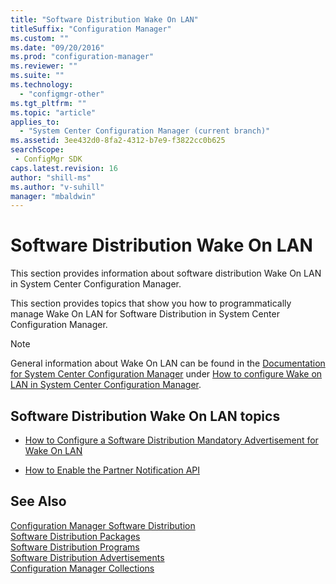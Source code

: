 ```yaml
---
title: "Software Distribution Wake On LAN"
titleSuffix: "Configuration Manager"
ms.custom: ""
ms.date: "09/20/2016"
ms.prod: "configuration-manager"
ms.reviewer: ""
ms.suite: ""
ms.technology:
  - "configmgr-other"
ms.tgt_pltfrm: ""
ms.topic: "article"
applies_to:
  - "System Center Configuration Manager (current branch)"
ms.assetid: 3ee432d0-8fa2-4312-b7e9-f3822cc0b625searchScope: - ConfigMgr SDK
caps.latest.revision: 16
author: "shill-ms"
ms.author: "v-suhill"
manager: "mbaldwin"
---
```

# Software Distribution Wake On LAN
This section provides information about software distribution Wake On LAN in System Center Configuration Manager.  

 This section provides topics that show you how to programmatically manage Wake On LAN for Software Distribution in System Center Configuration Manager.  

> [!NOTE]
>  General information about Wake On LAN can be found in the [Documentation for System Center Configuration Manager](https://technet.microsoft.com/en-us/library/mt346023.aspx) under [How to configure Wake on LAN in System Center Configuration Manager](https://technet.microsoft.com/en-us/library/mt757110.aspx).  

## Software Distribution Wake On LAN topics  

-   [How to Configure a Software Distribution Mandatory Advertisement for Wake On LAN](../../../../develop/core/servers/configure/how-to-configure-a-mandatory-advertisement-for-wake-on-lan.md)  

-   [How to Enable the Partner Notification API](../../../../develop/core/servers/configure/how-to-enable-the-partner-notification-api.md)  

## See Also  
 [Configuration Manager Software Distribution](../../../../develop/core/servers/configure/software-distribution.md)   
 [Software Distribution Packages](../../../../develop/core/servers/configure/software-distribution-packages.md)   
 [Software Distribution Programs](../../../../develop/core/servers/configure/software-distribution-programs.md)   
 [Software Distribution Advertisements](../../../../develop/core/servers/configure/software-distribution-advertisements.md)   
 [Configuration Manager Collections](../../../../develop/core/clients/collections/collections.md)
